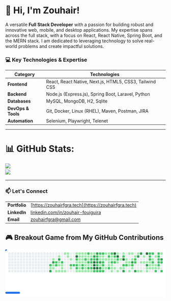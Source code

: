 # 👋 Hi, I'm Zouhair!

A versatile **Full Stack Developer** with a passion for building robust and innovative web, mobile, and desktop applications. My expertise spans across the full stack, with a focus on React, React Native, Spring Boot, and the MERN stack. I am dedicated to leveraging technology to solve real-world problems and create impactful solutions.


### 💻 Key Technologies & Expertise

| Category        | Technologies                                                                          |
|-----------------|---------------------------------------------------------------------------------------|
| **Frontend** | React, React Native, Next.js, HTML5, CSS3, Tailwind CSS                               |
| **Backend** | Node.js (Express.js), Spring Boot, Laravel, Python                                    |
| **Databases** | MySQL, MongoDB, H2, Sqlite                                                                    |
| **DevOps & Tools** | Git, Docker, Linux (RHEL), Maven, Postman, JIRA                                     |
| **Automation** | Selenium, Playwright, Telenet                                                         |

---
# 📊 GitHub Stats:
![](https://github-readme-stats.vercel.app/api?username=zouhairfgra&theme=react&hide_border=false&include_all_commits=false&count_private=true)<br/>
![](https://github-readme-streak-stats.herokuapp.com/?user=zouhairfgra&theme=react&hide_border=false)<br/>

---

### 📫 Let's Connect

|                                  |                                                                                                   |
|----------------------------------|---------------------------------------------------------------------------------------------------|
| **Portfolio** | [https://zouhairfgra.tech](https://zouhairfgra.tech)                                              |
| **LinkedIn** | [linkedin.com/in/zouhair-fouiguira](https://www.linkedin.com/in/zouhair-fouiguira/)               |
| **Email** | [zouhairfgra@gmail.com](mailto:zouhairfgra@gmail.com)                                             |


## 🎮 Breakout Game from My GitHub Contributions
<picture>
  <source
    media="(prefers-color-scheme: dark)"
    srcset="images/breakout-dark.svg"
  />
  <source
    media="(prefers-color-scheme: light)"
    srcset="images/breakout-light.svg"
  />
  <img alt="Breakout Game" src="images/breakout-light.svg" />
</picture>
